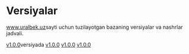 # Versiyalar
<a href="https://uralbek.netlify.app/">www.uralbek.uz</a>sayti uchun tuzilayotgan bazaning versiyalar va nashrlar jadvali.

<a  href="https://v1-0-0.netlify.app/">v1.0.0</a>versiyada</h2>
<a href="https://v1-0-0.netlify.app/">v1.0.0</a>
<a href="https://v1-0-0.netlify.app/">v1.0.0</a>
<a href="https://v1-0-0.netlify.app/">v1.0.0</a>









<link rel="stylesheet" href="https://www.w3schools.com/w3css/4/w3.css">